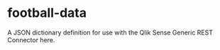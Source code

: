 # football-data
A JSON dictionary definition for use with the Qlik Sense Generic REST Connector here.
